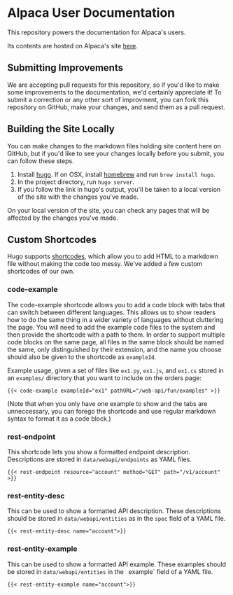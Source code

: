 # Alpaca User Documentation

This repository powers the documentation for Alpaca's users.

Its contents are hosted on Alpaca's site [here](https://docs.alpaca.markets).

## Submitting Improvements

We are accepting pull requests for this repository, so if you'd like to make some improvements to the documentation,
we'd certainly appreciate it! To submit a correction or any other sort of improvment, you can fork this repository
on GitHub, make your changes, and send them as a pull request.

## Building the Site Locally

You can make changes to the markdown files holding site content here on GitHub, but if you'd like to see your changes
locally before you submit, you can follow these steps.

1. Install [hugo](https://gohugo.io/). If on OSX, install [homebrew](https://brew.sh/) and run `brew install hugo`.
1. In the project directory, run `hugo server`.
1. If you follow the link in hugo's output, you'll be taken to a local version of the site with the changes you've made.

On your local version of the site, you can check any pages that will be affected by the changes you've made.

## Custom Shortcodes

Hugo supports [shortcodes](https://gohugo.io/content-management/shortcodes/), which allow you to add HTML to a markdown
file without making the code too messy. We've added a few custom shortcodes of our own.

### code-example
The code-example shortcode allows you to add a code block with tabs that can switch between different languages. This
allows us to show readers how to do the same thing in a wider variety of languages without cluttering the page. You will
need to add the example code files to the system and then provide the shortcode with a path to them. In order to support
multiple code blocks on the same page, all files in the same block should be named the same, only distinguished by their
extension, and the name you choose should also be given to the shortcode as `exampleId`.

Example usage, given a set of files like `ex1.py`, `ex1.js`, and `ex1.cs` stored in an `examples/` directory that you
want to include on the orders page:
```
{{< code-example exampleId="ex1" pathURL="/web-api/fun/examples" >}}
```

(Note that when you only have one example to show and the tabs are unneccessary, you can forego the shortcode and use
regular markdown syntax to format it as a code block.)

### rest-endpoint
This shortcode lets you show a formatted endpoint description. Descriptions are stored in `data/webapi/endpoints` as
YAML files.

```
{{< rest-endpoint resource="account" method="GET" path="/v1/account" >}}
```

### rest-entity-desc
This can be used to show a formatted API description. These descriptions should be stored in `data/webapi/entities` as
in the `spec` field of a YAML file.

```
{{< rest-entity-desc name="account">}}
```

### rest-entity-example
This can be used to show a formatted API example. These examples should be stored in `data/webapi/entities` in the `
`example` field of a YAML file.

```
{{< rest-entity-example name="account">}}
```